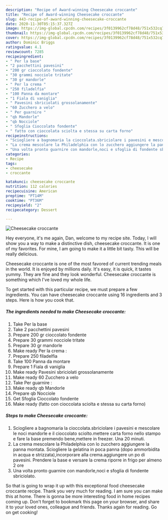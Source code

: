 ```yaml
---
description: "Recipe of Award-winning Cheesecake croccante"
title: "Recipe of Award-winning Cheesecake croccante"
slug: 443-recipe-of-award-winning-cheesecake-croccante
date: 2020-11-30T05:15:37.327Z
image: https://img-global.cpcdn.com/recipes/3f0139962cf78d48/751x532cq70/cheesecake-croccante-recipe-main-photo.jpg
thumbnail: https://img-global.cpcdn.com/recipes/3f0139962cf78d48/751x532cq70/cheesecake-croccante-recipe-main-photo.jpg
cover: https://img-global.cpcdn.com/recipes/3f0139962cf78d48/751x532cq70/cheesecake-croccante-recipe-main-photo.jpg
author: Dominic Briggs
ratingvalue: 4.1
reviewcount: 7285
recipeingredient:
- " Per la base"
- "2 pacchettini pavesini"
- "200 gr cioccolato fondente"
- "30 grammi nocciole tritate"
- "30 gr mandorle"
- " Per la crema "
- "250 filadelfia"
- "100 Panna da montare"
- "1 Fiala di vaniglia"
- " Pavesini sbriciolati grossolanamente"
- "60 Zucchero a velo"
- " Per guarnire "
- "qb Mandorle"
- "qb Nocciole"
- " Sfoglia Cioccolato fondente"
- " fatto con cioccolata sciolta e stessa su carta forno"
recipeinstructions:
- "Sciogliere a bagnomaria la cioccolata.sbriciolare i pavesini e mescolare le noci mandorle e il cioccolato sciolto.mettere carta forno nello stampo e fare la base premendo bene,mettere in freezer. Una 20 minuti."
- "La crema mescolare la Philadelphia con lo zucchero aggiungere la panna montata. Sciogliere la gelatina in poca panna (dopo ammorbidita in acqua e strizzata),incorporare alla crema.aggiungere un po di pavesini. Prendere la base e versare la crema riporre in frigo per almeno 2 ore"
- "Una volta pronto guarnire con mandorle,noci e sfoglia di fondente sbriciolato."
categories:
- Recipe
tags:
- cheesecake
- croccante

katakunci: cheesecake croccante 
nutrition: 112 calories
recipecuisine: American
preptime: "PT14M"
cooktime: "PT36M"
recipeyield: "2"
recipecategory: Dessert

---
```



![Cheesecake croccante](https://img-global.cpcdn.com/recipes/3f0139962cf78d48/751x532cq70/cheesecake-croccante-recipe-main-photo.jpg)

Hey everyone, it's me again, Dan, welcome to my recipe site. Today, I will show you a way to make a distinctive dish, cheesecake croccante. It is one of my favorites. For mine, I am going to make it a little bit tasty. This will be really delicious.

Cheesecake croccante is one of the most favored of current trending meals in the world. It is enjoyed by millions daily. It's easy, it is quick, it tastes yummy. They are fine and they look wonderful. Cheesecake croccante is something which I've loved my whole life.




To get started with this particular recipe, we must prepare a few ingredients. You can have cheesecake croccante using 16 ingredients and 3 steps. Here is how you cook that.

<!--inarticleads1-->

##### The ingredients needed to make Cheesecake croccante:

1. Take  Per la base
1. Take 2 pacchettini pavesini
1. Prepare 200 gr cioccolato fondente
1. Prepare 30 grammi nocciole tritate
1. Prepare 30 gr mandorle
1. Make ready  Per la crema :
1. Prepare 250 filadelfia
1. Take 100 Panna da montare
1. Prepare 1 Fiala di vaniglia
1. Make ready  Pavesini sbriciolati grossolanamente
1. Make ready 60 Zucchero a velo
1. Take  Per guarnire :
1. Make ready qb Mandorle
1. Prepare qb Nocciole
1. Get  Sfoglia Cioccolato fondente
1. Make ready  (fatto con cioccolata sciolta e stessa su carta forno)




<!--inarticleads2-->

##### Steps to make Cheesecake croccante:

1. Sciogliere a bagnomaria la cioccolata.sbriciolare i pavesini e mescolare le noci mandorle e il cioccolato sciolto.mettere carta forno nello stampo e fare la base premendo bene,mettere in freezer. Una 20 minuti.
1. La crema mescolare la Philadelphia con lo zucchero aggiungere la panna montata. Sciogliere la gelatina in poca panna (dopo ammorbidita in acqua e strizzata),incorporare alla crema.aggiungere un po di pavesini. Prendere la base e versare la crema riporre in frigo per almeno 2 ore
1. Una volta pronto guarnire con mandorle,noci e sfoglia di fondente sbriciolato.




So that is going to wrap it up with this exceptional food cheesecake croccante recipe. Thank you very much for reading. I am sure you can make this at home. There is gonna be more interesting food in home recipes coming up. Don't forget to bookmark this page on your browser, and share it to your loved ones, colleague and friends. Thanks again for reading. Go on get cooking!
